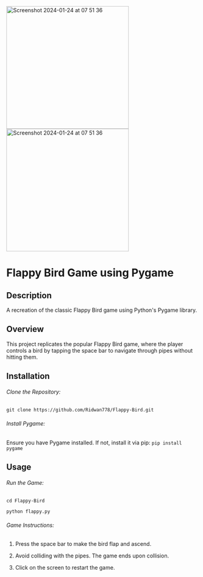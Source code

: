 
<img width="321" alt="Screenshot 2024-01-24 at 07 51 36" src="https://github.com/Ridwan778/Flappy-Bird/assets/113521598/9413d4d7-6033-40d1-aed5-003745fe11fe"><img width="321" alt="Screenshot 2024-01-24 at 07 51 36" src="https://github.com/Ridwan778/Flappy-Bird/assets/113521598/bcb66781-08d8-4580-8ed0-19ef095892fb">


# Flappy Bird Game using Pygame

## Description

A recreation of the classic Flappy Bird game using Python's Pygame library.

## Overview

This project replicates the popular Flappy Bird game, where the player controls a bird by tapping the space bar to navigate through pipes without hitting them.

## Installation
###### Clone the Repository:
```git clone https://github.com/Ridwan778/Flappy-Bird.git ```

###### Install Pygame:
Ensure you have Pygame installed. If not, install it via pip:
``` pip install pygame ```

## Usage
###### Run the Game:
``` cd Flappy-Bird ``` 

``` python flappy.py ```

###### Game Instructions:
1. Press the space bar to make the bird flap and ascend.

2. Avoid colliding with the pipes. The game ends upon collision.

3. Click on the screen to restart the game.
